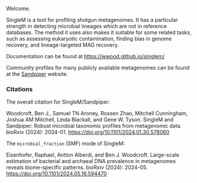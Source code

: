 
Welcome.

SingleM is a tool for profiling shotgun metagenomes. It has a particular strength in detecting microbial lineages which are not in reference databases. The method it uses also makes it suitable for some related tasks, such as assessing eukaryotic contamination, finding bias in genome recovery, and lineage-targeted MAG recovery.

Documentation can be found at https://wwood.github.io/singlem/

Community profiles for many publicly available metagenomes can be found at the [Sandpiper](https://sandpiper.qut.edu.au/) website.

### Citations
The overall citation for SingleM/Sandpiper:

Woodcroft, Ben J., Samuel TN Aroney, Rossen Zhao, Mitchell Cunningham, Joshua AM Mitchell, Linda Blackall, and Gene W. Tyson. SingleM and Sandpiper: Robust microbial taxonomic profiles from metagenomic data. bioRxiv (2024): 2024-01. https://doi.org/10.1101/2024.01.30.578060

The `microbial_fraction` (SMF) mode of SingleM:

Eisenhofer, Raphael, Antton Alberdi, and Ben J. Woodcroft. Large-scale estimation of bacterial and archaeal DNA prevalence in metagenomes reveals biome-specific patterns. bioRxiv (2024): 2024-05. https://doi.org/10.1101/2024.05.16.594470
